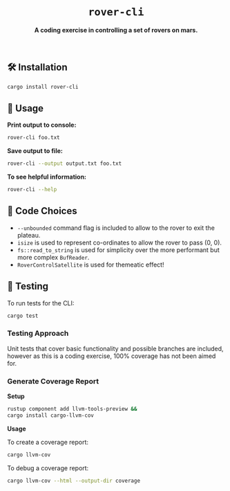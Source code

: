 <div align="center">
  <h1><code>rover-cli</code></h1>
  <strong>
    A coding exercise in controlling a set of rovers on mars.
  </strong>
</div>
<br><br>

## 🛠 Installation

```sh
cargo install rover-cli
```

## 🔋 Usage

**Print output to console:**

```sh
rover-cli foo.txt
```

**Save output to file:**
```sh
rover-cli --output output.txt foo.txt
```

**To see helpful information:**

```sh
rover-cli --help
```

## 💭 Code Choices

 - `--unbounded` command flag is included to allow to the rover to exit the plateau.
 - `isize` is used to represent co-ordinates to allow the rover to pass (0, 0).
 - `fs::read_to_string` is used for simplicity over the more performant but more complex `BufReader`.
 - `RoverControlSatellite` is used for themeatic effect!

## 🔬 Testing

To run tests for the CLI:

```sh
cargo test
```

### Testing Approach

Unit tests that cover basic functionality and possible branches are included, however as this is a coding exercise, 100% coverage has not been aimed for. 

### Generate Coverage Report

**Setup**

```sh
rustup component add llvm-tools-preview &&
cargo install cargo-llvm-cov
```

**Usage**

To create a coverage report:

```sh
cargo llvm-cov
```

To debug a coverage report:

```sh
cargo llvm-cov --html --output-dir coverage
```